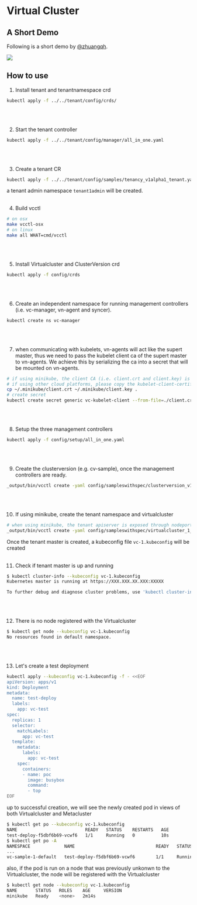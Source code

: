 # Virtual Cluster

## A Short Demo

Following is a short demo by [@zhuangqh](https://github.com/zhuangqh).

[![](http://img.youtube.com/vi/QvpNehTNRyk/0.jpg)](http://www.youtube.com/watch?v=QvpNehTNRyk "vc-demo")

## How to use

1. Install tenant and tenantnamespace crd
```bash
kubectl apply -f ../../tenant/config/crds/
```
<br />
<br />

2. Start the tenant controller
```bash
kubectl apply -f ../../tenant/config/manager/all_in_one.yaml
```
<br />
<br />

3. Create a tenant CR
```bash
kubectl apply -f ../../tenant/config/samples/tenancy_v1alpha1_tenant.yaml
```
a tenant admin namespace `tenant1admin` will be created.
<br />
<br />

4. Build vcctl
```bash
# on osx
make vcctl-osx
# on linux 
make all WHAT=cmd/vcctl
```
<br />
<br />

5. Install Virtualcluster and ClusterVersion crd
```bash
kubectl apply -f config/crds
```
<br />
<br />

6. Create an independent namespace for running management controllers (i.e. 
vc-manager, vn-agent and syncer).
```bash
kubectl create ns vc-manager
```
<br />
<br />

7. when communicating with kubelets, vn-agents will act like the supert master, thus
we need to pass the kubelet client ca of the supert master to vn-agents. 
We achieve this by serializing the ca into a secret that will be mounted on 
vn-agents.
```bash
# if using minikube, the client CA (i.e. client.crt and client.key) is located in ~/.minikube/
# if using other cloud platforms, please copy the kubelet-client-certificate from master node
cp ~/.minikube/client.crt ~/.minikube/client.key .
# create secret
kubectl create secret generic vc-kubelet-client --from-file=./client.crt --from-file=./client.key --namespace vc-manager
```
<br />
<br />

8. Setup the three management controllers
```bash
kubectl apply -f config/setup/all_in_one.yaml
```
<br />
<br />

9. Create the clusterversion (e.g. cv-sample), once the management 
controllers are ready.
```bash 
_output/bin/vcctl create -yaml config/sampleswithspec/clusterversion_v1_nodeport.yaml
```
<br />
<br />

10. If using minikube, create the tenant namespace and virtualcluster
```bash
# when using minikube, the tenant apiserver is exposed through nodeport service
_output/bin/vcctl create -yaml config/sampleswithspec/virtualcluster_1_nodeport.yaml -vckbcfg vc-1.kubeconfig
```
Once the tenant master is created, a kubeconfig file `vc-1.kubeconfig` will 
be created
<br />
<br />

11. Check if tenant master is up and running
```bash
$ kubectl cluster-info --kubeconfig vc-1.kubeconfig
Kubernetes master is running at https://XXX.XXX.XX.XXX:XXXXX

To further debug and diagnose cluster problems, use 'kubectl cluster-info dump'.
```
<br />
<br />

12. There is no node registered with the Virtualcluster
```bash
$ kubectl get node --kubeconfig vc-1.kubeconfig
No resources found in default namespace.
```
<br />
<br />

13. Let's create a test deployment
```bash
kubectl apply --kubeconfig vc-1.kubeconfig -f - <<EOF
apiVersion: apps/v1
kind: Deployment
metadata:
  name: test-deploy
  labels:
    app: vc-test
spec:
  replicas: 1
  selector:
    matchLabels:
      app: vc-test
  template:
    metadata:
      labels:
        app: vc-test
    spec:
      containers:
      - name: poc
        image: busybox
        command:
        - top
EOF
```
up to successful creation, we will see the newly created pod in 
views of both Virtualcluster and Metacluster 
```bash
$ kubectl get po --kubeconfig vc-1.kubeconfig
NAME                          READY   STATUS    RESTARTS   AGE
test-deploy-f5dbf6b69-vcwf6   1/1     Running   0          10s
$ kubectl get po -A
NAMESPACE             NAME                               READY   STATUS    RESTARTS   AGE
...
vc-sample-1-default   test-deploy-f5dbf6b69-vcwf6        1/1     Running   0          35s
```
also, if the pod is run on a node that was previously unkonwn 
to the Virtualcluster, the node will be registered with the Virtualcluster
```bash
$ kubectl get node --kubeconfig vc-1.kubeconfig 
NAME       STATUS   ROLES    AGE     VERSION
minikube   Ready    <none>   2m14s
```
